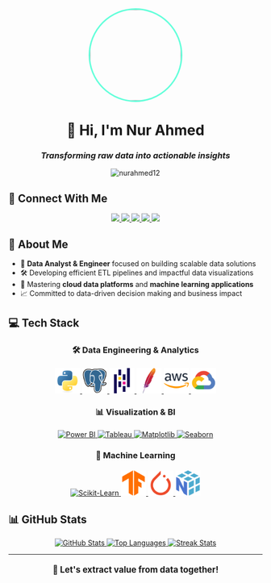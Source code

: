 <div align="center">
  <img src="https://github.com/nurahmed12.png" width="180" height="180" style="border-radius:50%;border:3px solid #64ffda">
  <h1>👋 Hi, I'm Nur Ahmed</h1>
  <h3><em>Transforming raw data into actionable insights</em></h3>
</div>

<div align="center" style="margin-top: 10px">
  <img src="https://komarev.com/ghpvc/?username=nurahmed12&label=Profile%20views&color=0e75b6&style=flat" alt="nurahmed12" />
</div>

## 🔗 Connect With Me
<div align="center">
  <a href="https://linkedin.com/in/nurahmed12" target="_blank" rel="noopener noreferrer">
    <img src="https://img.shields.io/badge/LinkedIn-Connect-0077B5?style=for-the-badge&logo=linkedin&logoColor=white">
  </a>
  <a href="https://github.com/nurahmed12" target="_blank" rel="noopener noreferrer">
    <img src="https://img.shields.io/badge/GitHub-Profile-100000?style=for-the-badge&logo=github&logoColor=white">
  </a>
  <a href="https://nurahmed12.github.io/Portfolio/" target="_blank" rel="noopener noreferrer">
    <img src="https://img.shields.io/badge/Portfolio-View_Projects-FF7139?style=for-the-badge&logo=google-chrome&logoColor=white">
  </a>
  <a href="https://www.kaggle.com/nurahmed12" target="_blank" rel="noopener noreferrer">
    <img src="https://img.shields.io/badge/Kaggle-Profile-20BEFF?style=for-the-badge&logo=kaggle&logoColor=white">
  </a>
  <a href="https://mail.google.com/mail/u/0/?to=officialme.nurahmed@gmail.com" target="_blank" rel="noopener noreferrer">
    <img src="https://img.shields.io/badge/Email-Contact-D14836?style=for-the-badge&logo=gmail&logoColor=white">
  </a>
</div>

## 📌 About Me
- 🔭 **Data Analyst & Engineer** focused on building scalable data solutions
- 🛠️ Developing efficient ETL pipelines and impactful data visualizations
- 🌱 Mastering **cloud data platforms** and **machine learning applications**
- 📈 Committed to data-driven decision making and business impact

## 💻 Tech Stack
<div align="center">
  
### 🛠️ Data Engineering & Analytics
<div style="margin: 20px 0"></div>
<p align="center">
  <a href="https://www.python.org" target="_blank" rel="noopener noreferrer">
    <img src="https://raw.githubusercontent.com/devicons/devicon/master/icons/python/python-original.svg" alt="Python" width="50" height="50"/>
  </a>
  <a href="https://www.postgresql.org" target="_blank" rel="noopener noreferrer">
    <img src="https://raw.githubusercontent.com/devicons/devicon/master/icons/postgresql/postgresql-original.svg" alt="PostgreSQL" width="50" height="50"/>
  </a>
  <a href="https://pandas.pydata.org/" target="_blank" rel="noopener noreferrer">
    <img src="https://raw.githubusercontent.com/devicons/devicon/2ae2a900d2f041da66e950e4d48052658d850630/icons/pandas/pandas-original.svg" alt="Pandas" width="50" height="50"/>
  </a>
  <a href="https://airflow.apache.org" target="_blank" rel="noopener noreferrer">
    <img src="https://raw.githubusercontent.com/devicons/devicon/master/icons/apache/apache-original.svg" alt="Apache Airflow" width="50" height="50"/>
  </a>
  <a href="https://aws.amazon.com" target="_blank" rel="noopener noreferrer">
    <img src="https://raw.githubusercontent.com/devicons/devicon/master/icons/amazonwebservices/amazonwebservices-original-wordmark.svg" alt="AWS" width="50" height="50"/>
  </a>
  <a href="https://cloud.google.com" target="_blank" rel="noopener noreferrer">
    <img src="https://raw.githubusercontent.com/devicons/devicon/master/icons/googlecloud/googlecloud-original.svg" alt="Google Cloud" width="50" height="50"/>
  </a>
</p>

### 📊 Visualization & BI
<div style="margin: 20px 0"></div>
<p align="center">
  <a href="https://powerbi.microsoft.com" target="_blank" rel="noopener noreferrer">
    <img src="https://upload.wikimedia.org/wikipedia/commons/c/cf/New_Power_BI_Logo.svg" alt="Power BI" width="50" height="50"/>
  </a>
  <a href="https://www.tableau.com" target="_blank" rel="noopener noreferrer">
    <img src="https://cdn.worldvectorlogo.com/logos/tableau-software.svg" alt="Tableau" width="50" height="50"/>
  </a>
  <a href="https://matplotlib.org" target="_blank" rel="noopener noreferrer">
    <img src="https://upload.wikimedia.org/wikipedia/commons/8/84/Matplotlib_icon.svg" alt="Matplotlib" width="50" height="50"/>
  </a>
  <a href="https://seaborn.pydata.org" target="_blank" rel="noopener noreferrer">
    <img src="https://seaborn.pydata.org/_images/logo-mark-lightbg.svg" alt="Seaborn" width="50" height="50"/>
  </a>
</p>

### 🤖 Machine Learning
<div style="margin: 20px 0"></div>
<p align="center">
  <a href="https://scikit-learn.org" target="_blank" rel="noopener noreferrer">
    <img src="https://upload.wikimedia.org/wikipedia/commons/0/05/Scikit_learn_logo_small.svg" alt="Scikit-Learn" width="50" height="50"/>
  </a>
  <a href="https://www.tensorflow.org" target="_blank" rel="noopener noreferrer">
    <img src="https://raw.githubusercontent.com/devicons/devicon/master/icons/tensorflow/tensorflow-original.svg" alt="TensorFlow" width="50" height="50"/>
  </a>
  <a href="https://pytorch.org" target="_blank" rel="noopener noreferrer">
    <img src="https://raw.githubusercontent.com/devicons/devicon/master/icons/pytorch/pytorch-original.svg" alt="PyTorch" width="50" height="50"/>
  </a>
  <a href="https://numpy.org" target="_blank" rel="noopener noreferrer">
    <img src="https://raw.githubusercontent.com/devicons/devicon/master/icons/numpy/numpy-original.svg" alt="NumPy" width="50" height="50"/>
  </a>
</p>
</div>

## 📊 GitHub Stats
<div align="center">
  <a href="https://github.com/nurahmed12" target="_blank" rel="noopener noreferrer">
    <img height="180em" src="https://github-readme-stats.vercel.app/api?username=nurahmed12&show_icons=true&theme=radical&count_private=true&hide_border=true&include_all_commits=true" alt="GitHub Stats">
  </a>
  <a href="https://github.com/nurahmed12" target="_blank" rel="noopener noreferrer">
    <img height="180em" src="https://github-readme-stats.vercel.app/api/top-langs/?username=nurahmed12&layout=compact&theme=radical&hide_border=true&langs_count=6&exclude_repo=Portfolio" alt="Top Languages">
  </a>
  <a href="https://github.com/nurahmed12" target="_blank" rel="noopener noreferrer">
    <img height="180em" src="https://streak-stats.demolab.com?user=nurahmed12&theme=radical&hide_border=true&date_format=j%20M%5B%20Y%5D" alt="Streak Stats">
  </a>
</div>

---
<div align="center" style="font-size:1.2em;font-weight:bold;margin-top:20px">
  🚀 Let's extract value from data together!
</div>
